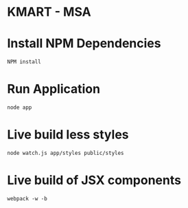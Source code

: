 # KMART - MSA
# Install NPM Dependencies
	NPM install
	
# Run Application
	node app

# Live build less styles
	node watch.js app/styles public/styles

# Live build of JSX components
	webpack -w -b